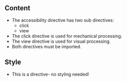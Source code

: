 
## Content

* The accessibility directive has two sub directives:
    * click
    * view
* The click directive is used for mechanical processing.
* The view directive is used for visual processing.
* Both directives must be imported.


## Style
* This is a directive- no styling needed!